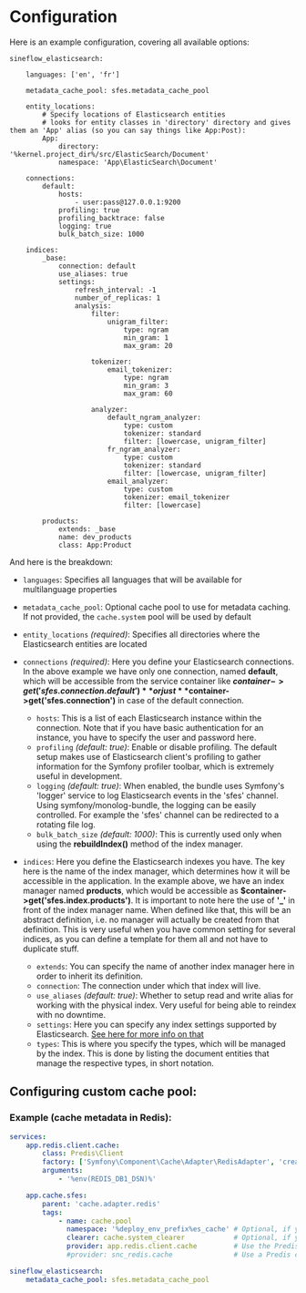 # Configuration

Here is an example configuration, covering all available options:

```
sineflow_elasticsearch:

    languages: ['en', 'fr']

    metadata_cache_pool: sfes.metadata_cache_pool

    entity_locations:
        # Specify locations of Elasticsearch entities
        # looks for entity classes in 'directory' directory and gives them an 'App' alias (so you can say things like App:Post):
        App:
            directory: '%kernel.project_dir%/src/ElasticSearch/Document'
            namespace: 'App\ElasticSearch\Document'

    connections:
        default:
            hosts:
                - user:pass@127.0.0.1:9200
            profiling: true
            profiling_backtrace: false
            logging: true
            bulk_batch_size: 1000

    indices:
        _base:
            connection: default
            use_aliases: true
            settings:
                refresh_interval: -1
                number_of_replicas: 1
                analysis:
                    filter:
                        unigram_filter:
                            type: ngram
                            min_gram: 1
                            max_gram: 20

                    tokenizer:
                        email_tokenizer:
                            type: ngram
                            min_gram: 3
                            max_gram: 60

                    analyzer:
                        default_ngram_analyzer:
                            type: custom
                            tokenizer: standard
                            filter: [lowercase, unigram_filter]
                        fr_ngram_analyzer:
                            type: custom
                            tokenizer: standard
                            filter: [lowercase, unigram_filter]
                        email_analyzer:
                            type: custom
                            tokenizer: email_tokenizer
                            filter: [lowercase]

        products:
            extends: _base
            name: dev_products
            class: App:Product

```

And here is the breakdown:

* `languages`: Specifies all languages that will be available for multilanguage properties

* `metadata_cache_pool`: Optional cache pool to use for metadata caching. If not provided, the `cache.system` pool will be used by default

* `entity_locations` *(required)*: Specifies all directories where the Elasticsearch entities are located

* `connections` *(required)*: Here you define your Elasticsearch connections. In the above example we have only one connection, named **default**, which will be accessible from the service container like **$container->get('sfes.connection.default')** or just **$container->get('sfes.connection')** in case of the default connection.
    * `hosts`: This is a list of each Elasticsearch instance within the connection. Note that if you have basic authentication for an instance, you have to specify the user and password here.
    * `profiling` *(default: true)*: Enable or disable profiling. The default setup makes use of Elasticsearch client's profiling to gather information for the Symfony profiler toolbar, which is extremely useful in development.
    * `logging` *(default: true)*: When enabled, the bundle uses Symfony's 'logger' service to log Elasticsearch events in the 'sfes' channel. Using symfony/monolog-bundle, the logging can be easily controlled. For example the 'sfes' channel can be redirected to a rotating file log.
    * `bulk_batch_size` *(default: 1000)*: This is currently used only when using the **rebuildIndex()** method of the index manager.

* `indices`: Here you define the Elasticsearch indexes you have. The key here is the name of the index manager, which determines how it will be accessible in the application. In the example above, we have an index manager named **products**, which would be accessible as **$container->get('sfes.index.products')**.
It is important to note here the use of **'_'** in front of the index manager name. When defined like that, this will be an abstract definition, i.e. no manager will actually be created from that definition. This is very useful when you have common setting for several indices, as you can define a template for them all and not have to duplicate stuff.
    * `extends`: You can specify the name of another index manager here in order to inherit its definition.
    * `connection`: The connection under which that index will live.
    * `use_aliases` *(default: true)*: Whether to setup read and write alias for working with the physical index. Very useful for being able to reindex with no downtime.
    * `settings`: Here you can specify any index settings supported by Elasticsearch. [See here for more info on that](https://www.elastic.co/guide/en/elasticsearch/reference/current/indices-update-settings.html)
    * `types`: This is where you specify the types, which will be managed by the index. This is done by listing the document entities that manage the respective types, in short notation.

## Configuring custom cache pool:

### Example (cache metadata in Redis):

```yaml
services:
    app.redis.client.cache:
        class: Predis\Client
        factory: ['Symfony\Component\Cache\Adapter\RedisAdapter', 'createConnection']
        arguments:
            - '%env(REDIS_DB1_DSN)%'

    app.cache.sfes:
        parent: 'cache.adapter.redis'
        tags:
            - name: cache.pool
              namespace: '%deploy_env_prefix%es_cache' # Optional, if you want to control the namespace, otherwise it is a unique hash string
              clearer: cache.system_clearer            # Optional, if you want your cache to be cleared with the system cache (i.e. with cache:clear)
              provider: app.redis.client.cache         # Use the Predis client declared above, created by Symfony's built-in redis adapter
              #provider: snc_redis.cache               # Use a Predis client created by the snc_redis bundle

sineflow_elasticsearch:
    metadata_cache_pool: sfes.metadata_cache_pool
```
